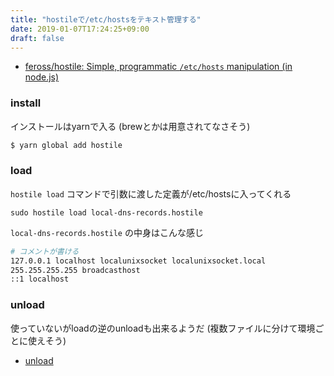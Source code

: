 ```yaml
---
title: "hostileで/etc/hostsをテキスト管理する"
date: 2019-01-07T17:24:25+09:00
draft: false
---
```


- [feross/hostile: Simple, programmatic `/etc/hosts` manipulation (in node.js)](https://github.com/feross/hostile)

### install

インストールはyarnで入る (brewとかは用意されてなさそう)

```bash
$ yarn global add hostile
```

### load

`hostile load` コマンドで引数に渡した定義が/etc/hostsに入ってくれる

```
sudo hostile load local-dns-records.hostile
```

`local-dns-records.hostile` の中身はこんな感じ

```bash
# コメントが書ける
127.0.0.1 localhost localunixsocket localunixsocket.local
255.255.255.255 broadcasthost
::1 localhost
```

### unload

使っていないがloadの逆のunloadも出来るようだ
(複数ファイルに分けて環境ごとに使えそう)

- [unload](https://github.com/feross/hostile#unload-remove-a-set-of-hosts-from-a-file)
